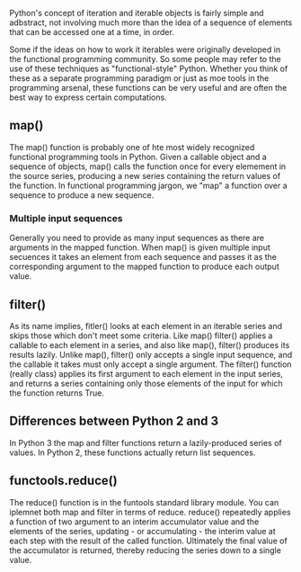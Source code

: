 Python's concept of iteration and iterable objects is fairly simple and adbstract, not involving much more than the idea of a sequence of elements that can be accessed one at a time, in order.  

Some if the ideas on how to work it iterables were originally developed in the functional programming community.  So some people may refer to the use of these techniques as "functional-style" Python.  Whether you think of these as a separate programming paradigm or just as moe tools in the programming arsenal, these functions can be very useful and are often the best way to express certain computations.

## map()

The map() function is probably one of hte most widely recognized functional programming tools in Python.  Given a callable object and a sequence of objects, map() calls the function once for every elemement in the source series, producing a new series containing the return values of the function.  In functional programming jargon, we "map" a function over a sequence to produce a new sequence.

### Multiple input sequences

Generally you need to provide as many input sequences as there are arguments in the mapped function.  When map() is given multiple input secuences it takes an element from each sequence and passes it as the corresponding argument to the mapped function to produce each output value.

## filter()

As its name implies, fitler() looks at each element in an iterable series and skips those which don't meet some criteria.  Like map() filter() applies a callable to each element in a series, and also like map(), filter() produces its results lazily.  Unlike map(), filter() only accepts a single input sequence, and the callable it takes must only accept a single argument.  The filter() function (really class) applies its first argument to each element in the input series, and returns a series containing only those elements of the input for which the function returns True.

## Differences between Python 2 and 3

In Python 3 the map and filter functions return a lazily-produced series of values.  In Python 2, these functions actually return list sequences.

## functools.reduce()

The reduce() function is in the funtools standard library module.  You can iplemnet both map and filter in terms of reduce.  reduce() repeatedly applies a function of two argument to an interim accumulator value and the elements of the series, updating - or accumulating - the interim value at each step with the result of the called function.  Ultimately the final value of the accumulator is returned, thereby reducing the series down to a single value.
